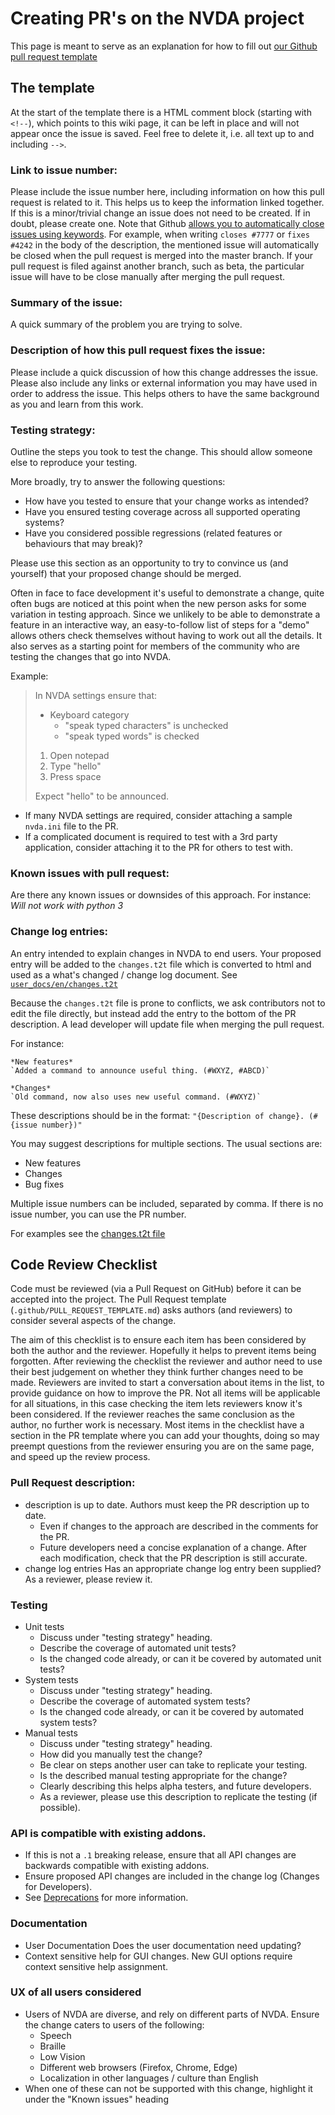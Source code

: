 # Creating PR's on the NVDA project

This page is meant to serve as an explanation for how to fill out
[our Github pull request template](https://github.com/nvaccess/nvda/blob/master/.github/PULL_REQUEST_TEMPLATE.md)

## The template
At the start of the template there is a HTML comment block (starting with `<!--`),
which points to this wiki page, it can be left in place and will not appear once the issue is saved.
Feel free to delete it, i.e. all text up to and including `-->`.

### Link to issue number:
Please include the issue number here, including information on how this pull request is related to 
it.
This helps us to keep the information linked together.
If this is a minor/trivial change an issue does not need to be created.
If in doubt, please create one.
Note that Github 
[allows you to automatically close issues using keywords](https://help.github.com/en/articles/closing-issues-using-keywords).
For example, when writing `closes #7777` or `fixes #4242` in the body of the description,
the mentioned issue will automatically be closed when the pull request is merged into the master
branch.
If your pull request is filed against another branch, such as beta, the particular issue will have
to be close manually after merging the pull request.

### Summary of the issue:
A quick summary of the problem you are trying to solve.

### Description of how this pull request fixes the issue:
Please include a quick discussion of how this change addresses the issue.
Please also include any links or external information you may have used in order to address the
issue.
This helps others to have the same background as you and learn from this work.

### Testing strategy:
Outline the steps you took to test the change.
This should allow someone else to reproduce your testing.

More broadly, try to answer the following questions:
- How have you tested to ensure that your change works as intended?
- Have you ensured testing coverage across all supported operating systems?
- Have you considered possible regressions (related features or behaviours that may break)?

Please use this section as an opportunity to try to convince us (and yourself) that your proposed 
change should be merged. 

Often in face to face development it's useful to demonstrate a change, quite often bugs are noticed
at this point when the new person asks for some variation in testing approach.
Since we unlikely to be able to demonstrate a feature in an interactive way, an easy-to-follow list
of steps for a "demo" allows others check themselves without having to work out all the details.
It also serves as a starting point for members of the community who are testing the changes that go
into NVDA.

Example:
> In NVDA settings ensure that:
> - Keyboard category
>   - "speak typed characters" is unchecked
>   - "speak typed words" is checked
>
> 1. Open notepad
> 2. Type "hello"
> 3. Press space
>
> Expect "hello" to be announced.

- If many NVDA settings are required, consider attaching a sample `nvda.ini` file to the PR.
- If a complicated document is required to test with a 3rd party application, consider attaching it
  to the PR for others to test with.

### Known issues with pull request:
Are there any known issues or downsides of this approach.
For instance: _Will not work with python 3_

### Change log entries:
An entry intended to explain changes in NVDA to end users.
Your proposed entry will be added to the `changes.t2t` file which is converted to html and used as a
what's changed / change log document.
See 
[`user_docs/en/changes.t2t`](https://github.com/nvaccess/nvda/blob/master/user_docs/en/changes.t2t)

Because the `changes.t2t` file is prone to conflicts, we ask contributors not to edit the file directly, but instead add the entry to the bottom of the PR description.
A lead developer will update file when merging the pull request.

For instance:
```
*New features*
`Added a command to announce useful thing. (#WXYZ, #ABCD)`

*Changes*
`Old command, now also uses new useful command. (#WXYZ)`
```

These descriptions should be in the format: `"{Description of change}. (#{issue number})"`

You may suggest descriptions for multiple sections.
The usual sections are:
 
* New features
* Changes
* Bug fixes

Multiple issue numbers can be included, separated by comma.
If there is no issue number, you can use the PR number.

For examples see the
[changes.t2t file](https://github.com/nvaccess/nvda/blob/master/user_docs/en/changes.t2t)

## Code Review Checklist

Code must be reviewed (via a Pull Request on GitHub) before it can be accepted into the project.
The Pull Request template (``.github/PULL_REQUEST_TEMPLATE.md``) asks authors (and reviewers) to
consider several aspects of the change.

The aim of this checklist is to ensure each item has been considered by both the author and the
reviewer.
Hopefully it helps to prevent items being forgotten.
After reviewing the checklist the reviewer and author need to use their best judgement on whether
they think further changes need to be made.
Reviewers are invited to start a conversation about items in the list, to provide guidance on how to
improve the PR.
Not all items will be applicable for all situations, in this case checking the item lets reviewers
know it's been considered.
If the reviewer reaches the same conclusion as the author, no further work is necessary.
Most items in the checklist have a section in the PR template where you can add your thoughts, doing
so may preempt questions from the reviewer ensuring you are on the same page, and speed up the
review process.

### Pull Request description:
- description is up to date.
  Authors must keep the PR description up to date.
  - Even if changes to the approach are described in the comments for the PR.
  - Future developers need a concise explanation of a change.
  After each modification, check that the PR description is still accurate.
- change log entries
  Has an appropriate change log entry been supplied?
  As a reviewer, please review it.

### Testing
- Unit tests
  - Discuss under "testing strategy" heading.
  - Describe the coverage of automated unit tests?
  - Is the changed code already, or can it be covered by automated unit tests?
- System tests
  - Discuss under "testing strategy" heading.
  - Describe the coverage of automated system tests?
  - Is the changed code already, or can it be covered by automated system tests?
- Manual tests
  - Discuss under "testing strategy" heading. 
  - How did you manually test the change?
  - Be clear on steps another user can take to replicate your testing.
  - Is the described manual testing appropriate for the change?
  - Clearly describing this helps alpha testers, and future developers.
  - As a reviewer, please use this description to replicate the testing (if possible).

### API is compatible with existing addons.
- If this is not a `.1` breaking release, ensure that all API changes are backwards compatible with existing addons.
- Ensure proposed API changes are included in the change log (Changes for Developers).
- See [Deprecations](./deprecations.md) for more information.

### Documentation
- User Documentation
  Does the user documentation need updating?
- Context sensitive help for GUI changes.
  New GUI options require context sensitive help assignment.

### UX of all users considered
- Users of NVDA are diverse, and rely on different parts of NVDA.
  Ensure the change caters to users of the following:
  - Speech
  - Braille
  - Low Vision
  - Different web browsers (Firefox, Chrome, Edge)
  - Localization in other languages / culture than English
- When one of these can not be supported with this change,
  highlight it under the "Known issues" heading
